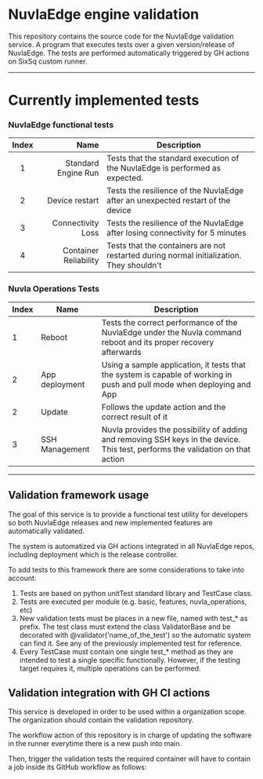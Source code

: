 # NuvlaEdge engine validation

This repository contains the source code for the NuvlaEdge validation service. A program that executes tests over a
given version/release of NuvlaEdge. The tests are performed automatically triggered by GH actions on SixSq 
custom runner.

---

# Currently implemented tests

### NuvlaEdge functional tests
| Index |                  Name | Description                                                                                                               |
|:-----:|----------------------:|---------------------------------------------------------------------------------------------------------------------------|
|   1   |   Standard Engine Run | Tests that the standard execution of the NuvlaEdge is performed as expected.                                              |
|   2   |        Device restart | Tests the resilience of the NuvlaEdge after an unexpected restart of the device                                           |  
|   3   |     Connectivity Loss | Tests the resilience of the NuvlaEdge after losing connectivity for 5 minutes                                             | 
|   4   | Container Reliability | Tests that the containers are not restarted during normal initialization. They shouldn't                                  |


### Nuvla Operations Tests
| Index | Name            | Description                                                                                                                     |
|-------|-----------------|---------------------------------------------------------------------------------------------------------------------------------|
| 1     | Reboot          | Tests the correct performance of the NuvlaEdge under the Nuvla command reboot and its proper recovery afterwards                |
| 2     | App deployment  | Using a sample application, it tests that the system is capable of working in push and pull mode when deploying and App         |
| 2     | Update          | Follows the update action and the correct result of it                                                                          |
| 3     | SSH Management  | Nuvla provides the possibility of adding and removing SSH keys in the device. This test, performs the validation on that action |



---

## Validation framework usage
The goal of this service is to provide a functional test utility for developers so both NuvlaEdge releases and new implemented features are automatically validated.

The system is automatized via GH actions integrated in all NuvlaEdge repos, including deployment which is the release controller.

To add tests to this framework there are some considerations to take into account:
1. Tests are based on python unitTest standard library and TestCase class. 
2. Tests are executed per module (e.g. basic, features, nuvla_operations, etc)
3. New validation tests must be places in a new file, named with test_* as prefix. The test class must extend the class ValidatorBase and be decorated with @validator('name_of_the_test') so the automatic system can find it. See any of the previously implemented test for reference.
4. Every TestCase must contain one single test_* method as they are intended to test a single specific functionally. However, if the testing target requires it, multiple operations can be performed.


## Validation integration with GH CI actions
This service is developed in order to be used within a organization scope. The organization should contain the validation repository.

The workflow action of this repository is in charge of updating the software in the runner everytime there is a new push into main. 

Then, trigger the validation tests the required container will have to contain a job inside its GitHub workflow as follows:
